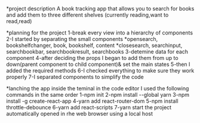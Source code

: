*project description
A book tracking app that allows you to search for books and add them to three different shelves (currently reading,want to read,read)

*planning for the project
1-break every view into a hierarchy of components
2-I started by separating the small components
   *opensearch, bookshelfchanger, book, bookshelf, content
   *closesearch, searchinput, searchbookbar, searchbookresult, searchbooks
3-detemine data for each component
4-after deciding the props I began to add them from up to down(parent component to child component)& set the main states
5-then I added the required methods
6-I checked everything to make sure they work properly
7-I separated components to simplify the code

*lanching the app
inside the teminal in the code editor I used the following commands in the same order
1-npm init
2-npm install --global yarn
3-npm install -g create-react-app
4-yarn add react-router-dom
5-npm install throttle-debounce
6-yarn add react-scripts
7-yarn start
 the project automatically opened in rhe web browser using a local host
